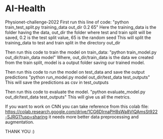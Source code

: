# AI-Health
Physionet-challenge-2022
First run this line of code:
"python train_test_split.py training_data out_dir 0.2 65"
Here the training_data is the folder having the data, out_dir the folder where test and train split will be saved, 0.2 is the test split value, 65 is the random seed
This will split the training_data to test and train split in the directory out_dir

Then run this code to train the model on train_data:
"python train_model.py out_dir/train_data model"
Where, out_dir/train_data is the data we created from the train split, model is a output folder saving our trained model.

Then run this code to run the model on test_data and save the output predictions
"python run_model.py model out_dir/test_data test_outputs"
This will save the predictions as csv in test_outputs

Then run this code to evaluate the model.
"python evaluate_model.py out_dir/test_data test_outputs"
This will give us all the metrics.



If you want to work on CNN you can take reference from this colab file: https://colab.research.google.com/drive/1CG6DIrnaPH8sWa8VlQAmsSt922-SJRG1?usp=sharing
it needs more better data preprocessing and augmentation.

THANK YOU :) 
